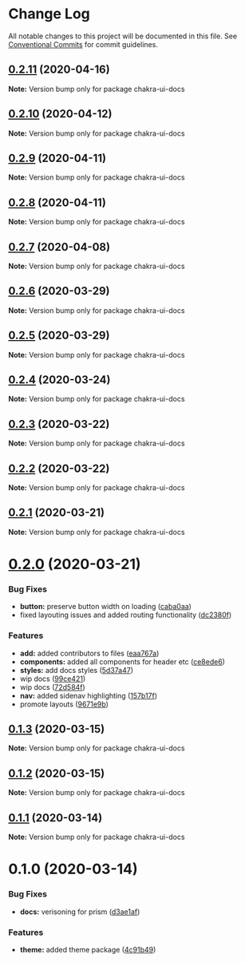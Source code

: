 # Change Log

All notable changes to this project will be documented in this file.
See [Conventional Commits](https://conventionalcommits.org) for commit guidelines.

## [0.2.11](https://github.com/chakra-ui/chakra-ui-vue/compare/chakra-ui-docs@0.2.10...chakra-ui-docs@0.2.11) (2020-04-16)

**Note:** Version bump only for package chakra-ui-docs





## [0.2.10](https://github.com/chakra-ui/chakra-ui-vue/compare/chakra-ui-docs@0.2.9...chakra-ui-docs@0.2.10) (2020-04-12)

**Note:** Version bump only for package chakra-ui-docs





## [0.2.9](https://github.com/chakra-ui/chakra-ui-vue/compare/chakra-ui-docs@0.2.8...chakra-ui-docs@0.2.9) (2020-04-11)

**Note:** Version bump only for package chakra-ui-docs





## [0.2.8](https://github.com/chakra-ui/chakra-ui-vue/compare/chakra-ui-docs@0.2.7...chakra-ui-docs@0.2.8) (2020-04-11)

**Note:** Version bump only for package chakra-ui-docs





## [0.2.7](https://github.com/chakra-ui/chakra-ui-vue/compare/chakra-ui-docs@0.2.6...chakra-ui-docs@0.2.7) (2020-04-08)

**Note:** Version bump only for package chakra-ui-docs





## [0.2.6](https://github.com/chakra-ui/chakra-ui-vue/compare/chakra-ui-docs@0.2.5...chakra-ui-docs@0.2.6) (2020-03-29)

**Note:** Version bump only for package chakra-ui-docs





## [0.2.5](https://github.com/chakra-ui/chakra-ui-vue/compare/chakra-ui-docs@0.2.4...chakra-ui-docs@0.2.5) (2020-03-29)

**Note:** Version bump only for package chakra-ui-docs





## [0.2.4](https://github.com/chakra-ui/chakra-ui-vue/compare/chakra-ui-docs@0.2.3...chakra-ui-docs@0.2.4) (2020-03-24)

**Note:** Version bump only for package chakra-ui-docs





## [0.2.3](https://github.com/chakra-ui/chakra-ui-vue/compare/chakra-ui-docs@0.2.2...chakra-ui-docs@0.2.3) (2020-03-22)

**Note:** Version bump only for package chakra-ui-docs





## [0.2.2](https://github.com/chakra-ui/chakra-ui-vue/compare/chakra-ui-docs@0.2.1...chakra-ui-docs@0.2.2) (2020-03-22)

**Note:** Version bump only for package chakra-ui-docs





## [0.2.1](https://github.com/chakra-ui/chakra-ui-vue/compare/chakra-ui-docs@0.2.0...chakra-ui-docs@0.2.1) (2020-03-21)

**Note:** Version bump only for package chakra-ui-docs





# [0.2.0](https://github.com/chakra-ui/chakra-ui-vue/compare/chakra-ui-docs@0.1.3...chakra-ui-docs@0.2.0) (2020-03-21)


### Bug Fixes

* **button:** preserve button width on loading ([caba0aa](https://github.com/chakra-ui/chakra-ui-vue/commit/caba0aadc5f40928660c5250e9e2c99dc4ca7fe0))
* fixed layouting issues and added routing functionality ([dc2380f](https://github.com/chakra-ui/chakra-ui-vue/commit/dc2380fa9614f7ed50ade826af1aebadc6b9041f))


### Features

* **add:** added contributors to files ([eaa767a](https://github.com/chakra-ui/chakra-ui-vue/commit/eaa767a9ad381d386f996e6862ca0308364b9d8f))
* **components:** added all components for header etc ([ce8ede6](https://github.com/chakra-ui/chakra-ui-vue/commit/ce8ede6aac45624519ddcf66590b3c4d0d34b632))
* **styles:** add docs styles ([5d37a47](https://github.com/chakra-ui/chakra-ui-vue/commit/5d37a471d9314a263722cb7d45605ed66672e29d))
* wip docs ([99ce421](https://github.com/chakra-ui/chakra-ui-vue/commit/99ce421d7ecfecf7cc477ecce20d50894f782532))
* wip docs ([72d584f](https://github.com/chakra-ui/chakra-ui-vue/commit/72d584f26c3b948cade31fa3432039478b15adbb))
* **nav:** added sidenav highlighting ([157b17f](https://github.com/chakra-ui/chakra-ui-vue/commit/157b17f0c439aef48dde8fcda9dc803829b3a99c))
* promote layouts ([9671e9b](https://github.com/chakra-ui/chakra-ui-vue/commit/9671e9b1415ff326b767abef957dfa2e6c68e687))





## [0.1.3](https://github.com/chakra-ui/chakra-ui-vue/compare/chakra-ui-docs@0.1.2...chakra-ui-docs@0.1.3) (2020-03-15)

**Note:** Version bump only for package chakra-ui-docs





## [0.1.2](https://github.com/chakra-ui/chakra-ui-vue/compare/chakra-ui-docs@0.1.1...chakra-ui-docs@0.1.2) (2020-03-15)

**Note:** Version bump only for package chakra-ui-docs





## [0.1.1](https://github.com/codebender828/kiwi-ui/compare/chakra-ui-docs@0.1.0...chakra-ui-docs@0.1.1) (2020-03-14)

**Note:** Version bump only for package chakra-ui-docs





# 0.1.0 (2020-03-14)


### Bug Fixes

* **docs:** verisoning for prism ([d3ae1af](https://github.com/codebender828/kiwi-ui/commit/d3ae1af0306a5694efc0cb5b39598ac159411a6c))


### Features

* **theme:** added theme package ([4c91b49](https://github.com/codebender828/kiwi-ui/commit/4c91b4945dd5ecc766f54ae3a839eb9b5f1f8d85))
